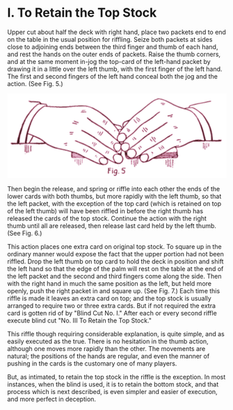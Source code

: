 # I. To Retain the Top Stock

Upper cut about half the deck with right hand, place two packets end to end on the table in the usual position for riffling. Seize both packets at sides close to adjoining ends between the third finger and thumb of each hand, and rest the hands on the outer ends of packets. Raise the thumb corners, and at the same moment in-jog the top-card of the left-hand packet by drawing it in a little over the left thumb, with the first finger of the left hand. The first and second fingers of the left hand conceal both the jog and the action. \(See Fig. 5.\)

![Fig. 5](../../../.gitbook/assets/fig005.svg)

Then begin the release, and spring or riffle into each other the ends of the lower cards with both thumbs, but more rapidly with the left thumb, so that the left packet, with the exception of the top card \(which is retained on top of the left thumb\) will have been riffled in before the right thumb has released the cards of the top stock. Continue the action with the right thumb until all are released, then release last card held by the left thumb. \(See Fig. 6.\)

This action places one extra card on original top stock. To square up in the ordinary manner would expose the fact that the upper portion had not been riffled. Drop the left thumb on top card to hold the deck in position and shift the left hand so that the edge of the palm will rest on the table at the end of the left packet and the second and third fingers come along the side. Then with the right hand in much the same position as the left, but held more openly, push the right packet in and square up. \(See Fig. 7.\) Each time this riffle is made it leaves an extra card on top; and the top stock is usually arranged to require two or three extra cards. But if not required the extra card is gotten rid of by "Blind Cut No. I." After each or every second riffle execute blind cut "No. III To Retain the Top Stock."

This riffle though requiring considerable explanation, is quite simple, and as easily executed as the true. There is no hesitation in the thumb action, although one moves more rapidly than the other. The movements are natural; the positions of the hands are regular, and even the manner of pushing in the cards is the customary one of many players.

But, as intimated, to retain the top stock in the riffle is the exception. In most instances, when the blind is used, it is to retain the bottom stock, and that process which is next described, is even simpler and easier of execution, and more perfect in deception.

